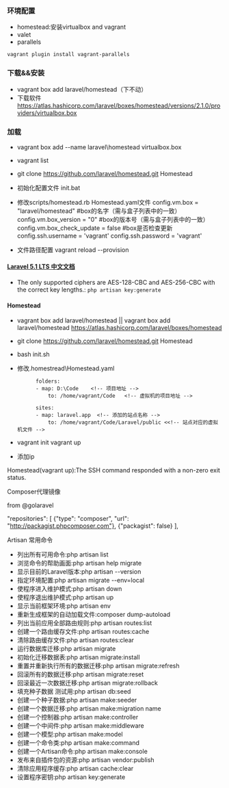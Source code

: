 ### 环境配置
- homestead:安装virtualbox and vagrant
- valet
- parallels
```
vagrant plugin install vagrant-parallels
```

### 下载&&安装 ###
- vagrant box add laravel/homestead（下不动）
- 下载软件 https://atlas.hashicorp.com/laravel/boxes/homestead/versions/2.1.0/providers/virtualbox.box

### 加载 ###
- vagrant box add --name laravel\homestead virtualbox.box
- vagrant list
- git clone https://github.com/laravel/homestead.git Homestead
- 初始化配置文件 init.bat
- 修改scripts/homestead.rb Homestead.yaml文件
	config.vm.box = "laravel/homestead" #box的名字（需与盒子列表中的一致）
	config.vm.box_version = "0"         #box的版本号（需与盒子列表中的一致）
	config.vm.box_check_update = false  #box是否检查更新
	config.ssh.username = 'vagrant'
    config.ssh.password = 'vagrant'

-	文件路径配置
	vagrant reload --provision

#### [Laravel 5.1 LTS 中文文档](https://docs.golaravel.com/docs/5.4/installation/)

- The only supported ciphers are AES-128-CBC and AES-256-CBC with the correct key lengths.: `php artisan key:generate`


#### Homestead ####
- vagrant box add laravel/homestead  || vagrant box add laravel/homestead https://atlas.hashicorp.com/laravel/boxes/homestead
- git clone https://github.com/laravel/homestead.git Homestead
- bash init.sh
- 修改.homestread\Homestead.yaml

			folders:
			- map: D:\Code    <!-- 项目地址 -->
				to: /home/vagrant/Code   <!-- 虚拟机的项目地址 -->

			sites:
			- map: laravel.app  <!-- 添加的站点名称 -->
				to: /home/vagrant/Code/Laravel/public <<!-- 站点对应的虚拟机文件 -->
- vagrant init    vagrant up
- 添加ip

Homestead(vagrant up):The SSH command responded with a non-zero exit status.

Composer代理镜像

from @golaravel


"repositories": [
        {"type": "composer", "url": "http://packagist.phpcomposer.com"},
        {"packagist": false}
    ],

Artisan 常用命令

- 列出所有可用命令:php artisan list
- 浏览命令的帮助画面:php artisan help migrate
- 显示目前的Laravel版本:php artisan --version
- 指定环境配置:php artisan migrate --env=local
- 使程序进入维护模式:php artisan down
- 使程序退出维护模式:php artisan up
- 显示当前框架环境:php artisan env
- 重新生成框架的自动加载文件:composer dump-autoload
- 列出当前应用全部路由规则:php artisan routes:list
- 创建一个路由缓存文件:php artisan routes:cache
- 清除路由缓存文件:php artisan routes:clear
- 运行数据库迁移:php artisan migrate
- 初始化迁移数据表:php artisan migrate:install
- 重置并重新执行所有的数据迁移:php artisan migrate:refresh
- 回滚所有的数据迁移:php artisan migrate:reset
- 回滚最近一次数据迁移:php artisan migrate:rollback
- 填充种子数据 测试用:php artisan db:seed
- 创建一个种子数据:php artisan make:seeder
- 创建一个数据迁移:php artisan make:migration name
- 创建一个控制器:php artisan make:controller
- 创建一个中间件:php artisan make:middleware
- 创建一个模型:php artisan make:model
- 创建一个命令类:php artisan make:command
- 创建一个Artisan命令:php artisan make:console
- 发布来自插件包的资源:php artisan vendor:publish
- 清除应用程序缓存:php artisan cache:clear
- 设置程序密钥:php artisan key:generate

